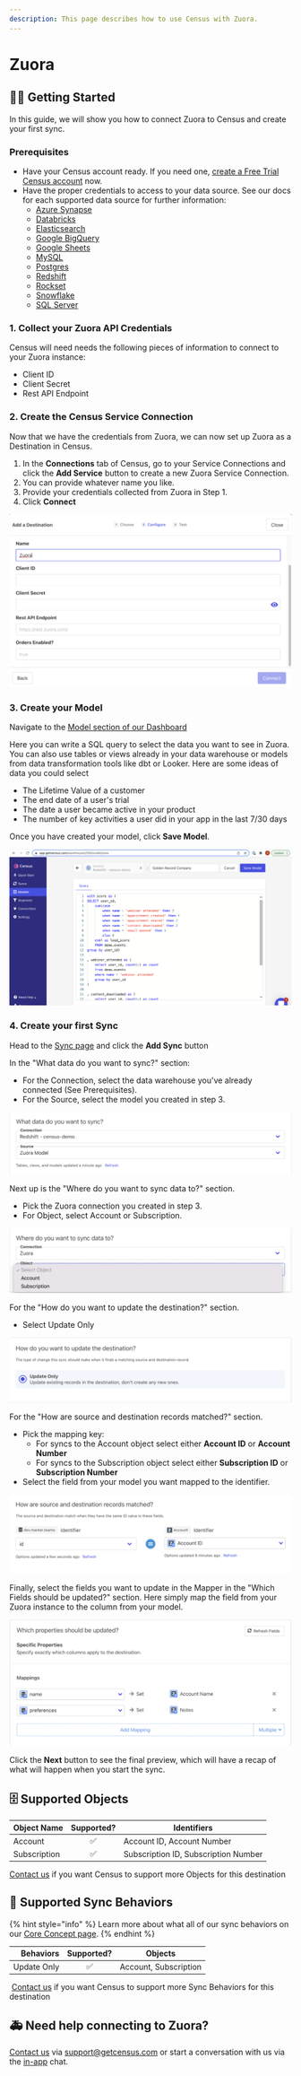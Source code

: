 ```yaml
---
description: This page describes how to use Census with Zuora.
---
```


# Zuora

## 🏃‍♀️ Getting Started

‌In this guide, we will show you how to connect Zuora to Census and create your first sync.

### Prerequisites

* Have your Census account ready. If you need one, [create a Free Trial Census account](https://app.getcensus.com/) now.
* Have the proper credentials to access to your data source. See our docs for each supported data source for further information:
  * [Azure Synapse](../sources/azure-synapse.md)
  * [Databricks](https://docs.getcensus.com/sources/databricks)
  * [Elasticsearch](https://docs.getcensus.com/sources/elasticsearch)
  * [Google BigQuery](https://docs.getcensus.com/sources/google-bigquery)
  * [Google Sheets](https://docs.getcensus.com/sources/google-sheets)
  * [MySQL](https://docs.getcensus.com/sources/mysql)
  * [Postgres](https://docs.getcensus.com/sources/postgres)
  * [Redshift](https://docs.getcensus.com/sources/redshift)
  * [Rockset](https://docs.getcensus.com/sources/rockset)
  * [Snowflake](https://docs.getcensus.com/sources/snowflake)
  * [SQL Server](https://docs.getcensus.com/sources/sql-server)

### **1.** Collect your Zuora API Credentials

Census will need needs the following pieces of information to connect to your Zuora instance:

* Client ID
* Client Secret
* Rest API Endpoint

### 2. **Create the Census Service Connection**

Now that we have the credentials from Zuora, we can now set up Zuora as a Destination in Census.

1. In the **Connections** tab of Census, go to your Service Connections and click the **Add Service** button to create a new Zuora Service Connection.
2. You can provide whatever name you like.
3. Provide your credentials collected from Zuora in Step 1.
4. Click **Connect**

![](<../.gitbook/assets/Screen Shot 2022-02-02 at 9.58.20 AM.png>)

### 3. Create your Model

Navigate to the [Model section of our Dashboard](https://app.getcensus.com/models)

Here you can write a SQL query to select the data you want to see in Zuora. You can also use tables or views already in your data warehouse or models from data transformation tools like dbt or Looker. Here are some ideas of data you could select

* The Lifetime Value of a customer
* The end date of a user's trial
* The date a user became active in your product
* The number of key activities a user did in your app in the last 7/30 days

Once you have created your model, click **Save Model**.

![](<../.gitbook/assets/Screen Shot 2022-01-27 at 3.31.32 PM (1).png>)

### 4. Create your first Sync

Head to the [Sync page](https://app.getcensus.com/syncs) and click the **Add Sync** button

In the "What data do you want to sync?" section:

* For the Connection, select the data warehouse you've already connected (See Prerequisites).
* For the Source, select the model you created in step 3.

![Choose your connection and source (your model from step 3)](<../.gitbook/assets/Screen Shot 2022-02-02 at 10.10.12 AM.png>)

Next up is the "Where do you want to sync data to?" section.

* Pick the Zuora connection you created in step 3.
* For Object, select Account or Subscription.

![Select which object you want to sync to](<../.gitbook/assets/Screen Shot 2022-02-02 at 10.11.33 AM.png>)

For the "How do you want to update the destination?" section.

* Select Update Only

![](<../.gitbook/assets/Screen Shot 2022-02-02 at 10.13.09 AM.png>)

For the "How are source and destination records matched?" section.

* Pick the mapping key:
  * For syncs to the Account object select either **Account ID** or **Account Number**
  * For syncs to the Subscription object select either **Subscription ID** or **Subscription Number**
* Select the field from your model you want mapped to the identifier.

![](<../.gitbook/assets/Screen Shot 2022-02-02 at 10.20.58 AM.png>)

Finally, select the fields you want to update in the Mapper in the "Which Fields should be updated?" section. Here simply map the field from your Zuora instance to the column from your model.

![](<../.gitbook/assets/Screen Shot 2022-02-02 at 10.27.12 AM.png>)

Click the **Next** button to see the final preview, which will have a recap of what will happen when you start the sync.

## 🗄️ Supported Objects

| **Object Name** | **Supported?** | **Identifiers**                      |
| --------------- | :------------: | ------------------------------------ |
| Account         |        ✅       | Account ID, Account Number           |
| Subscription    |        ✅       | Subscription ID, Subscription Number |

[Contact us](mailto:support@getcensus.com) if you want Census to support more Objects for this destination

## 🔄 Supported Sync Behaviors

{% hint style="info" %}
Learn more about what all of our sync behaviors on our [Core Concept page](../basics/core-concept/#the-different-sync-behaviors).
{% endhint %}

| **Behaviors** | **Supported?** |      **Objects**      |
| ------------: | :------------: | :-------------------: |
|   Update Only |        ✅       | Account, Subscription |

‌ [Contact us](mailto:support@getcensus.com) if you want Census to support more Sync Behaviors for this destination

## 🚑 Need help connecting to Zuora?

[Contact us](mailto:support@getcensus.com) via support@getcensus.com or start a conversation with us via the [in-app](https://app.getcensus.com) chat.
